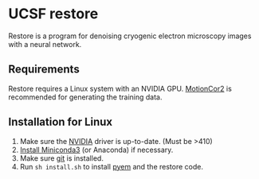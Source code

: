 # UCSF restore

Restore is a program for denoising cryogenic electron microscopy images with a neural network. 

## Requirements
Restore requires a Linux system with an NVIDIA GPU. 
[MotionCor2](https://msg.ucsf.edu/software) is recommended for generating the training data. 

## Installation for Linux

1. Make sure the [NVIDIA](https://www.nvidia.com/Download/index.aspx?lang=en-us) driver is up-to-date. (Must be >410)
2. [Install Miniconda3](https://conda.io/projects/conda/en/latest/user-guide/install/linux.html) (or Anaconda) if necessary. 
3. Make sure [git](https://git-scm.com/download/linux) is installed. 
4. Run `sh install.sh` to install [pyem](https://github.com/asarnow/pyem) and the restore code. 
